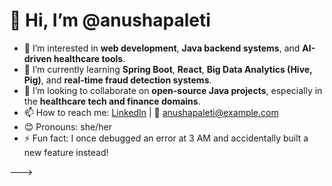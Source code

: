 # 👋 Hi, I’m @anushapaleti

- 👀 I’m interested in **web development**, **Java backend systems**, and **AI-driven healthcare tools**.
- 🌱 I’m currently learning **Spring Boot**, **React**, **Big Data Analytics (Hive, Pig)**, and **real-time fraud detection systems**.
- 💞️ I’m looking to collaborate on **open-source Java projects**, especially in the **healthcare tech and finance domains**.
- 📫 How to reach me: [LinkedIn](https://linkedin.com/in/anushapaleti) | 📧 anushapaleti@example.com
- 😊 Pronouns: she/her
- ⚡ Fun fact: I once debugged an error at 3 AM and accidentally built a new feature instead!

--->

<!---
anushapaleti/anushapaleti is a ✨ special ✨ repository because its `README.md` (this file) appears on your GitHub profile.
You can click the Preview link to take a look at your changes.
--->
